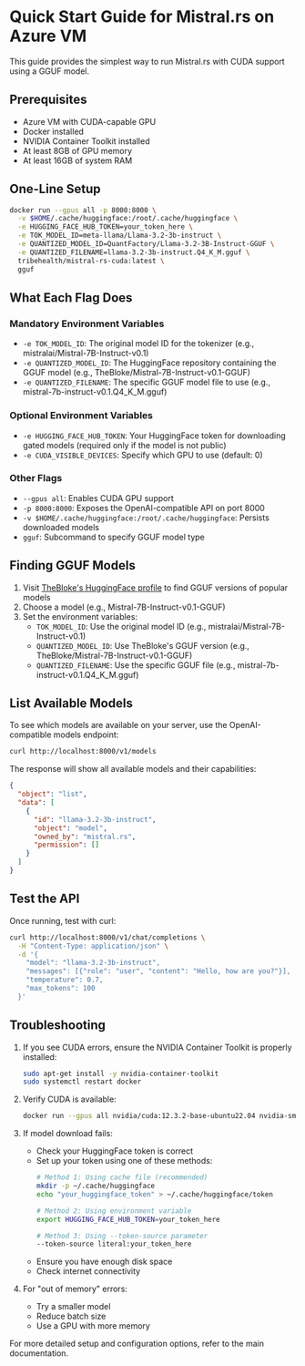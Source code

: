 # Quick Start Guide for Mistral.rs on Azure VM

This guide provides the simplest way to run Mistral.rs with CUDA support using a GGUF model.

## Prerequisites

- Azure VM with CUDA-capable GPU
- Docker installed
- NVIDIA Container Toolkit installed
- At least 8GB of GPU memory
- At least 16GB of system RAM

## One-Line Setup

```bash
docker run --gpus all -p 8000:8000 \
  -v $HOME/.cache/huggingface:/root/.cache/huggingface \
  -e HUGGING_FACE_HUB_TOKEN=your_token_here \
  -e TOK_MODEL_ID=meta-llama/Llama-3.2-3b-instruct \
  -e QUANTIZED_MODEL_ID=QuantFactory/Llama-3.2-3B-Instruct-GGUF \
  -e QUANTIZED_FILENAME=llama-3.2-3b-instruct.Q4_K_M.gguf \
  tribehealth/mistral-rs-cuda:latest \
  gguf
```

## What Each Flag Does

### Mandatory Environment Variables
- `-e TOK_MODEL_ID`: The original model ID for the tokenizer (e.g., mistralai/Mistral-7B-Instruct-v0.1)
- `-e QUANTIZED_MODEL_ID`: The HuggingFace repository containing the GGUF model (e.g., TheBloke/Mistral-7B-Instruct-v0.1-GGUF)
- `-e QUANTIZED_FILENAME`: The specific GGUF model file to use (e.g., mistral-7b-instruct-v0.1.Q4_K_M.gguf)

### Optional Environment Variables
- `-e HUGGING_FACE_HUB_TOKEN`: Your HuggingFace token for downloading gated models (required only if the model is not public)
- `-e CUDA_VISIBLE_DEVICES`: Specify which GPU to use (default: 0)

### Other Flags
- `--gpus all`: Enables CUDA GPU support
- `-p 8000:8000`: Exposes the OpenAI-compatible API on port 8000
- `-v $HOME/.cache/huggingface:/root/.cache/huggingface`: Persists downloaded models
- `gguf`: Subcommand to specify GGUF model type

## Finding GGUF Models

1. Visit [TheBloke's HuggingFace profile](https://huggingface.co/TheBloke) to find GGUF versions of popular models
2. Choose a model (e.g., Mistral-7B-Instruct-v0.1-GGUF)
3. Set the environment variables:
   - `TOK_MODEL_ID`: Use the original model ID (e.g., mistralai/Mistral-7B-Instruct-v0.1)
   - `QUANTIZED_MODEL_ID`: Use TheBloke's GGUF version (e.g., TheBloke/Mistral-7B-Instruct-v0.1-GGUF)
   - `QUANTIZED_FILENAME`: Use the specific GGUF file (e.g., mistral-7b-instruct-v0.1.Q4_K_M.gguf)

## List Available Models

To see which models are available on your server, use the OpenAI-compatible models endpoint:

```bash
curl http://localhost:8000/v1/models
```

The response will show all available models and their capabilities:

```json
{
  "object": "list",
  "data": [
    {
      "id": "llama-3.2-3b-instruct",
      "object": "model",
      "owned_by": "mistral.rs",
      "permission": []
    }
  ]
}
```

## Test the API

Once running, test with curl:

```bash
curl http://localhost:8000/v1/chat/completions \
  -H "Content-Type: application/json" \
  -d '{
    "model": "llama-3.2-3b-instruct",
    "messages": [{"role": "user", "content": "Hello, how are you?"}],
    "temperature": 0.7,
    "max_tokens": 100
  }'
```

## Troubleshooting

1. If you see CUDA errors, ensure the NVIDIA Container Toolkit is properly installed:
   ```bash
   sudo apt-get install -y nvidia-container-toolkit
   sudo systemctl restart docker
   ```

2. Verify CUDA is available:
   ```bash
   docker run --gpus all nvidia/cuda:12.3.2-base-ubuntu22.04 nvidia-smi
   ```

3. If model download fails:
   - Check your HuggingFace token is correct
   - Set up your token using one of these methods:
     ```bash
     # Method 1: Using cache file (recommended)
     mkdir -p ~/.cache/huggingface
     echo "your_huggingface_token" > ~/.cache/huggingface/token

     # Method 2: Using environment variable
     export HUGGING_FACE_HUB_TOKEN=your_token_here

     # Method 3: Using --token-source parameter
     --token-source literal:your_token_here
     ```
   - Ensure you have enough disk space
   - Check internet connectivity

4. For "out of memory" errors:
   - Try a smaller model
   - Reduce batch size
   - Use a GPU with more memory

For more detailed setup and configuration options, refer to the main documentation.